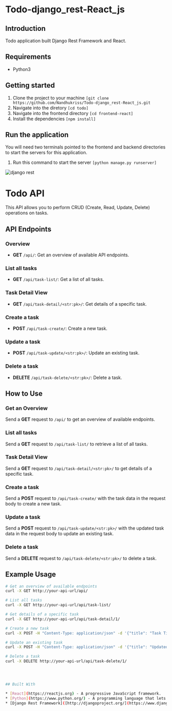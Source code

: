 # Todo-django_rest-React_js
## Introduction

Todo application built Django Rest Framework  and React.

## Requirements
* Python3

## Getting started
1. Clone the project to your machine ```[git clone https://github.com/Nandhukriss/Todo-django_rest-React_js.git```
2. Navigate into the diretory ```[cd todo]```
5. Navigate into the frontend directory ```[cd frontend-react]```
5. Install the dependencies ```[npm install]```

## Run the application
You will need two terminals pointed to the frontend and backend directories to start the servers for this application.

1. Run this command to start the server  ```[python manage.py runserver]```

![django rest](https://github.com/Nandhukriss/Todo-django_rest-React_js/assets/103727372/28ff69d0-2c40-42b3-9e76-7b9c017aa1df)

# Todo API

This API allows you to perform CRUD (Create, Read, Update, Delete) operations on tasks.

## API Endpoints

### Overview
- **GET** `/api/`: Get an overview of available API endpoints.

### List all tasks
- **GET** `/api/task-list/`: Get a list of all tasks.

### Task Detail View
- **GET** `/api/task-detail/<str:pk>/`: Get details of a specific task.

### Create a task
- **POST** `/api/task-create/`: Create a new task.

### Update a task
- **POST** `/api/task-update/<str:pk>/`: Update an existing task.

### Delete a task
- **DELETE** `/api/task-delete/<str:pk>/`: Delete a task.

## How to Use

### Get an Overview
Send a **GET** request to `/api/` to get an overview of available endpoints.

### List all tasks
Send a **GET** request to `/api/task-list/` to retrieve a list of all tasks.

### Task Detail View
Send a **GET** request to `/api/task-detail/<str:pk>/` to get details of a specific task.

### Create a task
Send a **POST** request to `/api/task-create/` with the task data in the request body to create a new task.

### Update a task
Send a **POST** request to `/api/task-update/<str:pk>/` with the updated task data in the request body to update an existing task.

### Delete a task
Send a **DELETE** request to `/api/task-delete/<str:pk>/` to delete a task.

## Example Usage

```bash
# Get an overview of available endpoints
curl -X GET http://your-api-url/api/

# List all tasks
curl -X GET http://your-api-url/api/task-list/

# Get details of a specific task
curl -X GET http://your-api-url/api/task-detail/1/

# Create a new task
curl -X POST -H "Content-Type: application/json" -d '{"title": "Task Title", "description": "Task Description"}' http://your-api-url/api/task-create/

# Update an existing task
curl -X POST -H "Content-Type: application/json" -d '{"title": "Updated Task Title", "description": "Updated Task Description"}' http://your-api-url/api/task-update/1/

# Delete a task
curl -X DELETE http://your-api-url/api/task-delete/1/


 

## Built With

* [React](https://reactjs.org) - A progressive JavaScript framework.
* [Python](https://www.python.org/) - A programming language that lets you work quickly and integrate systems more effectively.
* [Django Rest Framework]([http://djangoproject.org/](https://www.django-rest-framework.org/)) - Django REST framework is a powerful and flexible toolkit for building Web APIs.design.
